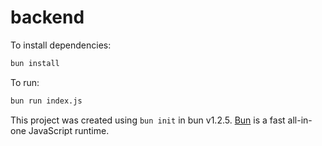 # backend

To install dependencies:

```bash
bun install
```

To run:

```bash
bun run index.js
```

This project was created using `bun init` in bun v1.2.5. [Bun](https://bun.sh) is a fast all-in-one JavaScript runtime.
